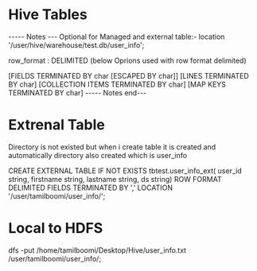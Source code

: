 
# Hive Tables

----- Notes ---
Optional for Managed and external table:- location '/user/hive/warehouse/test.db/user_info';

row_format : DELIMITED (below Oprions used with row format delimited)

[FIELDS TERMINATED BY char [ESCAPED BY char]] 
[LINES TERMINATED BY char]
[COLLECTION ITEMS TERMINATED BY char]
[MAP KEYS TERMINATED BY char]
----- Notes end---

# Extrenal Table

Directory is not existed but when i create table it is created and automatically directory also created which is user_info

CREATE  EXTERNAL TABLE IF NOT EXISTS  tbtest.user_info_ext(
user_id string,
firstname string,
lastname string,
ds string)
ROW FORMAT DELIMITED
FIELDS TERMINATED BY ','
LOCATION '/user/tamilboomi/user_info/';

# Local to HDFS  

dfs -put /home/tamilboomi/Desktop/Hive/user_info.txt /user/tamilboomi/user_info/;
